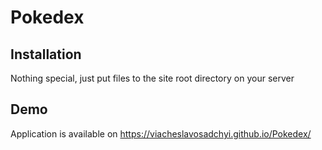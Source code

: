 # Pokedex
## Installation
Nothing special, just put files to the site root directory on your server
## Demo
Application is available on https://viacheslavosadchyi.github.io/Pokedex/
